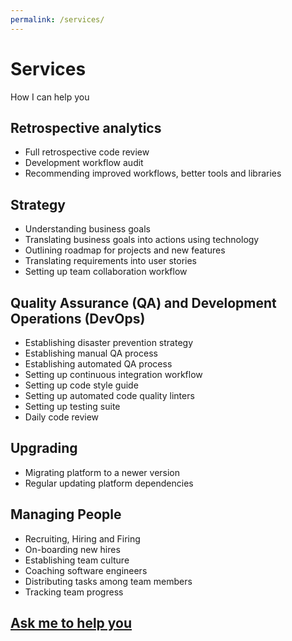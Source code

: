 ```yaml
---
permalink: /services/
---
```


# Services

How I can help you

## Retrospective analytics

* Full retrospective code review
* Development workflow audit
* Recommending improved workflows, better tools and libraries

## Strategy

* Understanding business goals
* Translating business goals into actions using technology
* Outlining roadmap for projects and new features
* Translating requirements into user stories
* Setting up team collaboration workflow

## Quality Assurance (QA) and Development Operations (DevOps)

* Establishing disaster prevention strategy
* Establishing manual QA process
* Establishing automated QA process
* Setting up continuous integration workflow
* Setting up code style guide
* Setting up automated code quality linters
* Setting up testing suite
* Daily code review

## Upgrading

* Migrating platform to a newer version
* Regular updating platform dependencies

## Managing People

* Recruiting, Hiring and Firing
* On-boarding new hires
* Establishing team culture
* Coaching software engineers
* Distributing tasks among team members
* Tracking team progress

## [Ask me to help you](https://goo.gl/forms/7wh9VrOyUTHplWug1)
